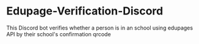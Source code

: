 # Edupage-Verification-Discord
This Discord bot verifies whether a person is in an school using edupages API by their school's confirmation qrcode
